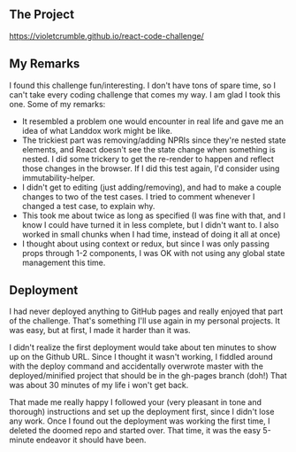 ## The Project

https://violetcrumble.github.io/react-code-challenge/


## My Remarks

I found this challenge fun/interesting. I don't have tons of spare time, so I can't take every coding challenge that comes my way. I am glad I took this one. Some of my remarks:

- It resembled a problem one would encounter in real life and gave me an idea of what Landdox work might be like.
- The trickiest part was removing/adding NPRIs since they're nested state elements, and React doesn't see the state change when something is nested. I did some trickery to get the re-render to happen and reflect those changes in the browser. If I did this test again, I'd consider using immutability-helper.
- I didn't get to editing (just adding/removing), and had to make a couple changes to two of the test cases. I tried to comment whenever I changed a test case, to explain why.
- This took me about twice as long as specified (I was fine with that, and I know I could have turned it in less complete, but I didn't want to. I also worked in small chunks when I had time, instead of doing it all at once)
- I thought about using context or redux, but since I was only passing props through 1-2 components, I was OK with not using any global state management this time.


## Deployment

I had never deployed anything to GitHub pages and really enjoyed that part of the challenge. That's something I'll use again in my personal projects. It was easy, but at first, I made it harder than it was. 

I didn't realize the first deployment would take about ten minutes to show up on the Github URL. Since I thought it wasn't working, I fiddled around with the deploy command and accidentally overwrote master with the deployed/minified project that should be in the gh-pages branch (doh!) That was about 30 minutes of my life i won't get back.

That made me really happy I followed your (very pleasant in tone and thorough) instructions and set up the deployment first, since I didn't lose any work. Once I found out the deployment was working the first time, I deleted the doomed repo and started over. That time, it was the easy 5-minute endeavor it should have been.
